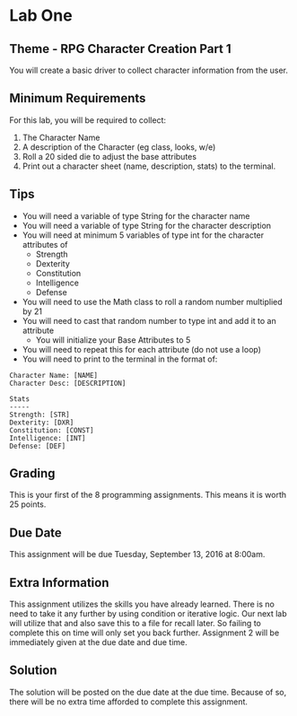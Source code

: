 # Lab One

## Theme - RPG Character Creation Part 1
You will create a basic driver to collect character information from the user.

## Minimum Requirements
For this lab, you will be required to collect:
  1. The Character Name
  2. A description of the Character (eg class, looks, w/e)
  3. Roll a 20 sided die to adjust the base attributes
  4. Print out a character sheet (name, description, stats) to the terminal.

## Tips
* You will need a variable of type String for the character name
* You will need a variable of type String for the character description
* You will need at minimum 5 variables of type int for the character attributes of
  * Strength
  * Dexterity
  * Constitution
  * Intelligence
  * Defense
* You will need to use the Math class to roll a random number multiplied by 21
* You will need to cast that random number to type int and add it to an attribute
  * You will initialize your Base Attributes to 5
* You will need to repeat this for each attribute (do not use a loop)
* You will need to print to the terminal in the format of:

```
Character Name: [NAME]
Character Desc: [DESCRIPTION]

Stats
-----
Strength: [STR]
Dexterity: [DXR]
Constitution: [CONST]
Intelligence: [INT]
Defense: [DEF]
```

## Grading
This is your first of the 8 programming assignments. This means it is worth 25 points.

## Due Date
This assignment will be due Tuesday, September 13, 2016 at 8:00am.

## Extra Information
This assignment utilizes the skills you have already learned. There is no need to take it any further by using condition or iterative logic. Our next lab will utilize that and also save this to a file for recall later. So failing to complete this on time will only set you back further. Assignment 2 will be immediately given at the due date and due time.

## Solution
The solution will be posted on the due date at the due time. Because of so, there will be no extra time afforded to complete this assignment.

